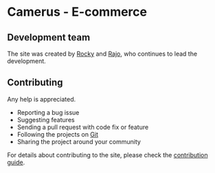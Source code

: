 Camerus - E-commerce
==========================

Development team
----------------
The site was created by [Rocky](https://gitlab.com/bocasay/pub-touchant/camerus) and [Rajo](https://gitlab.com/bocasay/pub-touchant/camerus), who continues to lead the development.

Contributing
------------
Any help is appreciated.

- Reporting a bug issue
- Suggesting features
- Sending a pull request with code fix or feature
- Following the projects on [Git](https://gitlab.com/bocasay/pub-touchant/camerus)
- Sharing the project around your community

For details about contributing to the site, please check the [contribution guide](https://gitlab.com/bocasay/pub-touchant/camerus).